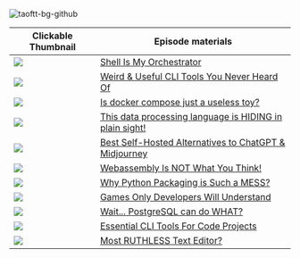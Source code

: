 ![taoftt-bg-github](https://github.com/user-attachments/assets/abe5d06d-4c6b-4ec8-86a3-558c33d6d272)

| Clickable Thumbnail | Episode materials |
|------------|-----------|
| <a href="https://youtu.be/zPP5gCp46FM"><img src="https://github.com/user-attachments/assets/66e84e92-a356-41c9-a9cf-cac27a4e78e2"></a> | [Shell Is My Orchestrator](shell-is-my-orchestrator/README.md) |
| <a href="https://youtu.be/pZO9y72otFg"><img src="https://github.com/user-attachments/assets/a69f4732-e4ff-434f-b837-a9d2b38f8592"></a> | [Weird & Useful CLI Tools You Never Heard Of](weird-and-useful/README.md) |
| <a href="https://youtu.be/yBgzm6c5e1M"><img src="https://github.com/user-attachments/assets/9d0d63d2-1597-467b-bb41-f7ffaf4aa9f0"></a> | [Is docker compose just a useless toy?](end-to-end-docker-compose/README.md) |
| <a href="https://youtu.be/Dr0zFRswrwk"><img src="https://github.com/user-attachments/assets/93b2e2d5-4723-4240-a2c4-79319285151e"></a> | [This data processing language is HIDING in plain sight!](awksome/README.md) |
| <a href="https://youtu.be/ywgJJ4X_kpY"><img src="https://github.com/user-attachments/assets/b40e0d05-21c5-4d6b-8de0-c41563bdfd3d"></a> | [Best Self-Hosted Alternatives to ChatGPT & Midjourney](self-hosted-genai/README.md) |
| <a href="https://youtu.be/Wxw-YAGYHDc"><img src="https://github.com/user-attachments/assets/2bed08fc-52e5-410d-a634-cc2c24b9772c"></a> | [Webassembly Is NOT What You Think!](wasm-is-not-what-you-think/README.md) |
| <a href="https://youtu.be/qil43iqNdQA"><img src="https://github.com/user-attachments/assets/b5fbea3b-1b8b-461a-99e7-eb242610b9ea"></a> | [Why Python Packaging is Such a MESS?](python-packaging-is-a-mess/README.md) |
| <a href="https://youtu.be/1w9Oc89wgps"><img src="https://github.com/user-attachments/assets/7f0477d4-1494-47ed-a0f3-9043e622b5df"></a> | [Games Only Developers Will Understand](games-only-developers-will-understand/README.md) |
| <a href="https://youtu.be/VEWXmdjzIpQ"><img src="https://github.com/user-attachments/assets/ac161e4b-0eb6-4d20-8253-1ff62a9c7713"></a> | [Wait... PostgreSQL can do WHAT?](postgresql-is-not-a-database/README.md) |
| <a href="https://youtu.be/OYl-wrsMGZo"><img src="https://github.com/user-attachments/assets/237e74f9-0bc2-4848-b549-59b1e7d2b6ab"></a> | [Essential CLI Tools For Code Projects](4-cli-tools-to-manage-projects) |
| <a href="https://youtu.be/I1GVHhBS7no"><img src="https://github.com/user-attachments/assets/4a571f53-07d0-44bc-bc7c-d3da5c962c4f"></a> | [Most RUTHLESS Text Editor?](line-editors/poetry-project) |

